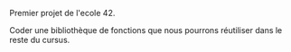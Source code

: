 Premier projet de l'ecole 42.

Coder une bibliothèque de fonctions que nous pourrons réutiliser dans le reste du cursus.
